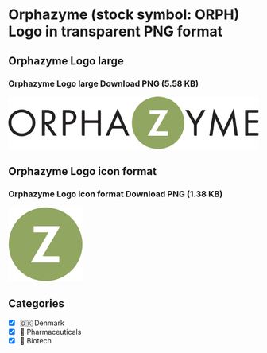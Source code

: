 # Orphazyme (stock symbol: ORPH) Logo in transparent PNG format

## Orphazyme Logo large

### Orphazyme Logo large Download PNG (5.58 KB)

![Orphazyme Logo large Download PNG (5.58 KB)](/img/orig/ORPH_BIG-83cb3879.png)

## Orphazyme Logo icon format

### Orphazyme Logo icon format Download PNG (1.38 KB)

![Orphazyme Logo icon format Download PNG (1.38 KB)](/img/orig/ORPH-28a1df57.png)



## Categories
- [x] 🇩🇰 Denmark
- [x] 💊 Pharmaceuticals
- [x] 🧬 Biotech
